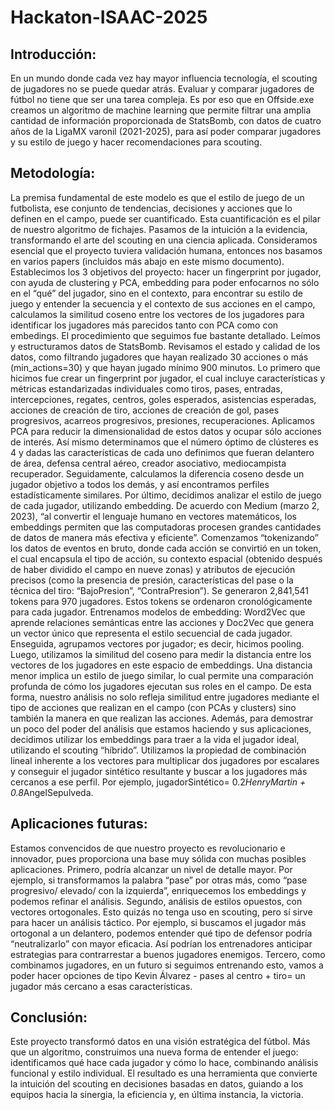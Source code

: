 # Hackaton-ISAAC-2025
## Introducción:
En un mundo donde cada vez hay mayor influencia tecnología, el scouting de jugadores no se puede quedar atrás. Evaluar y comparar jugadores de fútbol no tiene que ser una tarea compleja. Es por eso que en Offside.exe creamos un algoritmo de machine learning que permite filtrar una amplia cantidad de información proporcionada de StatsBomb, con datos de cuatro años de la LigaMX varonil (2021-2025), para así poder comparar jugadores y su estilo de juego y hacer recomendaciones para scouting. 
## Metodología:
La premisa fundamental de este modelo es que el estilo de juego de un futbolista, ese conjunto de tendencias, decisiones y acciones que lo definen en el campo, puede ser cuantificado. Esta cuantificación es el pilar de nuestro algoritmo de fichajes. Pasamos de la intuición a la evidencia, transformando el arte del scouting en una ciencia aplicada.
Consideramos esencial que el proyecto tuviera validación humana, entonces nos basamos en varios papers (incluidos más abajo en este mismo documento). Establecimos los 3 objetivos del proyecto: 
hacer un fingerprint por jugador, con ayuda de clustering y PCA, 
embedding para poder enfocarnos no sólo en el “qué” del jugador, sino en el contexto, para encontrar su estilo de juego y entender la secuencia y el contexto de sus acciones en el campo, 
calculamos la similitud coseno entre los vectores de los jugadores para identificar los jugadores más parecidos tanto con PCA como con embedings. 
El procedimiento que seguimos fue bastante detallado. Leímos y estructuramos datos de StatsBomb. Revisamos el estado y calidad de los datos, como filtrando jugadores que hayan realizado 30 acciones o más (min_actions=30) y que hayan jugado mínimo 900 minutos. 
Lo primero que hicimos fue crear un fingerprint por jugador, el cual incluye características y métricas estandarizadas individuales como tiros, pases, entradas, intercepciones, regates, centros, goles esperados, asistencias esperadas, acciones de creación de tiro, acciones de creación de gol, pases progresivos, acarreos progresivos, presiones, recuperaciones. Aplicamos PCA para reducir la dimensionalidad de estos datos y ocupar sólo acciones de interés. Así mismo determinamos que el número óptimo de clústeres es 4 y dadas las características de cada uno definimos que fueran
delantero de área, 
defensa central aéreo, 
creador asociativo, 
mediocampista recuperador.
Seguidamente, calculamos la diferencia coseno desde un  jugador objetivo a todos los demás, y así encontramos perfiles estadísticamente similares. 
Por último, decidimos analizar el estilo de juego de cada jugador, utilizando embedding. De acuerdo con Medium (marzo 2, 2023), “al convertir el lenguaje humano en vectores matemáticos, los embeddings permiten que las computadoras procesen grandes cantidades de datos de manera más efectiva y eficiente”. Comenzamos “tokenizando” los datos de eventos en bruto, donde cada acción se convirtió en un token, el cual encapsula el tipo de acción, su contexto espacial (obtenido después de haber dividido el campo en nueve zonas) y atributos de ejecución precisos (como la presencia de presión, características del pase o la técnica del tiro: “BajoPresion”, “ContraPresion”). Se generaron 2,841,541 tokens para 970 jugadores. Estos tokens se ordenaron cronológicamente para cada jugador. Entrenamos modelos de embedding: Word2Vec que aprende relaciones semánticas entre las acciones y Doc2Vec que genera un vector único que representa el estilo secuencial de cada jugador. Enseguida, agrupamos vectores por jugador; es decir, hicimos pooling. Luego, utilizamos la similitud del coseno para medir la distancia entre los vectores de los jugadores en este espacio de embeddings. Una distancia menor implica un estilo de juego similar, lo cual permite una comparación profunda de cómo los jugadores ejecutan sus roles en el campo.
	De esta forma, nuestro análisis no solo refleja similitud entre jugadores mediante el tipo de acciones que realizan en el campo (con PCAs y clusters) sino también la manera en que realizan las acciones.
	Además, para demostrar un poco del poder del análisis que estamos haciendo y sus aplicaciones, decidimos utilizar los embeddings para traer a la vida el jugador ideal, utilizando el scouting “híbrido”. Utilizamos la propiedad de combinación lineal inherente a los vectores para multiplicar dos jugadores por escalares y conseguir el jugador sintético resultante y buscar a los jugadores más cercanos a ese perfil. Por ejemplo, jugadorSintético= 0.2*HenryMartin + 0.8*AngelSepulveda.
## Aplicaciones futuras:
Estamos convencidos de que nuestro proyecto es revolucionario e innovador, pues proporciona una base muy sólida con muchas posibles aplicaciones. 
Primero, podría alcanzar un nivel de detalle mayor. Por ejemplo, si transformamos la palabra “pase” por otras más, como “pase progresivo/ elevado/ con la izquierda”, enriquecemos los embeddings y podemos refinar el análisis. 
Segundo, análisis de estilos opuestos, con vectores ortogonales. Esto quizás no tenga uso en scouting, pero sí sirve para hacer un análisis táctico. Por ejemplo, si buscamos el jugador más ortogonal a un delantero, podemos entender qué tipo de defensor podría “neutralizarlo” con mayor eficacia. Así podrían los entrenadores anticipar estrategias para contrarrestar a buenos jugadores enemigos. 
Tercero, como combinamos jugadores, en un futuro si seguimos entrenando esto, vamos a poder hacer opciones de tipo Kevin Álvarez - pases al centro + tiro= un jugador más cercano a esas características. 
## Conclusión:
Este proyecto transformó datos en una visión estratégica del fútbol. Más que un algoritmo, construimos una nueva forma de entender el juego: identificamos qué hace cada jugador y cómo lo hace, combinando análisis funcional y estilo individual. El resultado es una herramienta que convierte la intuición del scouting en decisiones basadas en datos, guiando a los equipos hacia la sinergia, la eficiencia y, en última instancia, la victoria.
